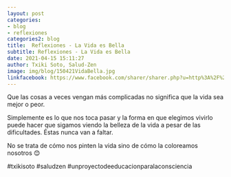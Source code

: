 ```yaml
---
layout: post
categories:
- blog
- reflexiones
categories2: blog
title:  Reflexiones - La Vida es Bella
subtitle: Reflexiones - La Vida es Bella
date: 2021-04-15 15:11:27
author: Txiki Soto, Salud-Zen
image: img/blog/150421VidaBella.jpg
linkfacebook: https://www.facebook.com/sharer/sharer.php?u=http%3A%2F%2Fwww.salud-zen.com%2Fblog%2Freflexiones%2F2021%2F04%2F15%2Freflexiones-vida-bella.html&amp;src=sdkpreparse
---
```

Que las cosas a veces vengan más complicadas no significa que la vida sea mejor o peor.

Simplemente es lo que nos toca pasar y la forma en que elegimos vivirlo puede hacer que sigamos viendo la belleza de la vida a pesar de las dificultades. Éstas nunca van a faltar.

No se trata de cómo nos pinten la vida sino de cómo la coloreamos nosotros 😊

#txikisoto
#saludzen
#unproyectodeeducacionparalaconsciencia
